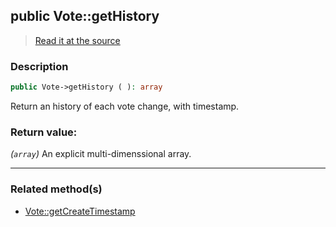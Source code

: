 ## public Vote::getHistory

> [Read it at the source](https://github.com/julien-boudry/Condorcet/blob/master/src/Vote.php#L250)

### Description    

```php
public Vote->getHistory ( ): array
```

Return an history of each vote change, with timestamp.
    

### Return value:   

*(`array`)* An explicit multi-dimenssional array.


---------------------------------------

### Related method(s)      

* [Vote::getCreateTimestamp](/Docs/ApiReferences/Vote%20Class/public%20Vote--getCreateTimestamp.md)    
